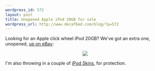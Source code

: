 ```yaml
--- 
wordpress_id: 572
layout: post
title: Unopened Apple iPod 20GB for sale
wordpress_url: http://www.decafbad.com/blog/?p=572
---
```

Looking for an Apple click wheel iPod 20GB?  We've got an extra one, unopened, [up on eBay](http://cgi.ebay.com/ws/eBayISAPI.dll?ViewItem&item=5736298218):

<div align="center"><a href="http://cgi.ebay.com/ws/eBayISAPI.dll?ViewItem&item=5736298218"><img src="http://www.decafbad.com/photos/2004/12/alex-sells-an-ipod/thumbs/IMG_3191.jpg" /></a></div>

I'm also throwing in a couple of [iPod Skins](http://www.speckproducts.com/4g-skin-3.html), for protection.
